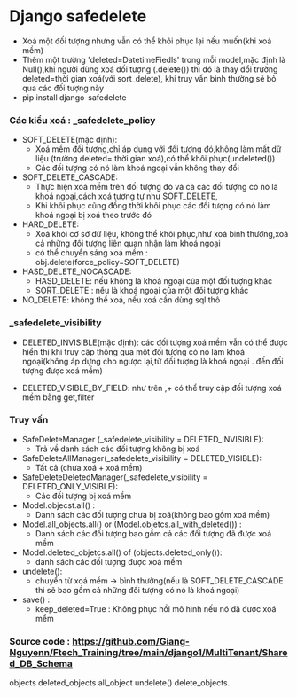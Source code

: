 
# Django safedelete
   * Xoá một đối tượng nhưng vẫn có thể khôi phục lại nếu muốn(khi xoá mềm)
   * Thêm một trường 'deleted=DatetimeFiedls' trong mỗi model,mặc định là Null(),khi người dùng xoá đối tượng (.delete()) thì đó là thay đổi trường deleted=thời gian xoá(với sort_delete), 
khi truy vấn bình thường sẽ bỏ qua các đối tượng này
   * pip install django-safedelete
### Các kiểu xoá : _safedelete_policy
   * SOFT_DELETE(mặc định): 
      * Xoá mềm đối tượng,chỉ áp dụng với đối tượng đó,không làm mất dữ liệu
(trường deleted= thời gian xoá),có thể khôi phục(undeleted())
      * Các đối tượng có nó làm khoá ngoại vẫn không thay đổi
   * SOFT_DELETE_CASCADE: 
      * Thực hiện xoá mềm trên đối tượng đó và cả các đối tượng có nó là khoá  ngoại,cách xoá tương tự như SOFT_DELETE,
      * Khi khôi phục cũng đồng thời khôi phục các đối tượng có nó làm khoá ngoại bị xoá theo trước đó
   * HARD_DELETE:
      * Xoá khỏi cơ sở dữ liệu, không thể khôi phục,như xoá bình thường,xoá cả những đối tượng liên quan nhận làm khoá ngoại
      * có thể chuyển sáng xoá mềm : obj.delete(force_policy=SOFT_DELETE)
   * HASD_DELETE_NOCASCADE: 
      * HASD_DELETE: nếu không là khoá ngoại của một đối tượng khác
      * SORT_DELETE : nếu là khoá ngoại của một đối tượng khác
   * NO_DELETE: không thể xoá, nếu xoá cần dùng sql thô
###  _safedelete_visibility
* DELETED_INVISIBLE(mặc định): các đối tượng xoá mềm vẫn có thể được hiển thị khi truy cập thông qua  một đối tượng có nó làm khoá ngoại(không áp dựng cho ngược lại,từ đối tượng là khoá ngoại . đến đối tượng được xoá mềm)

* DELETED_VISIBLE_BY_FIELD: như trên ,+ có thể truy cập đối tượng xoá mềm bằng get,filter


### Truy vấn 
   * SafeDeleteManager (_safedelete_visibility = DELETED_INVISIBLE): 
       * Trả về danh sách các đối tượng không bị xoá
   * SafeDeleteAllManager(_safedelete_visibility = DELETED_VISIBLE): 
       * Tất cả (chưa xoá + xoá mềm)
   * SafeDeleteDeletedManager(_safedelete_visibility = DELETED_ONLY_VISIBLE): 
       * Các đối tượng bị xoá mềm
   * Model.objecst.all() :
       * Danh sách các đối tượng chưa bị xoá(không bao gồm xoá mềm)
   * Model.all_objects.all() or (Model.objetcs.all_with_deleted()) : 
       * Danh sách các đối tượng bao gồm cả các đối tượng đã được xoá mềm
   * Model.deleted_objetcs.all() of (objects.deleted_only()): 
       * danh sách các đối tượng được xoá mềm
   * undelete(): 
       * chuyển từ xoá mềm -> bình thường(nếu là SOFT_DELETE_CASCADE thì sẽ bao gồm cả những đối tượng có nó là khoá ngoại)
   * save() :
     * keep_deleted=True : Không phục hồi mô hình nếu nó đã được xoá mềm

### Source code : https://github.com/Giang-Nguyenn/Ftech_Training/tree/main/django1/MultiTenant/Shared_DB_Schema
objects
deleted_objects
all_object
undelete()
delete_objects.
